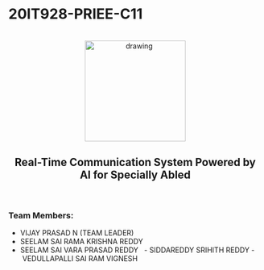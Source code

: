 # 20IT928-PRIEE-C11
<br>
<div align="center">
<img src="https://upload.wikimedia.org/wikipedia/commons/5/51/IBM_logo.svg"  align="center" alt="drawing" width="200" />
  <h2 align="center"> Real-Time Communication System Powered by AI for Specially Abled <br></h2>
</div>
<br>
  
### Team Members:
  
  - VIJAY PRASAD N (TEAM LEADER)
  - SEELAM SAI RAMA KRISHNA REDDY
  - SEELAM SAI VARA PRASAD REDDY
  - SIDDAREDDY SRIHITH REDDY
  - VEDULLAPALLI SAI RAM VIGNESH
